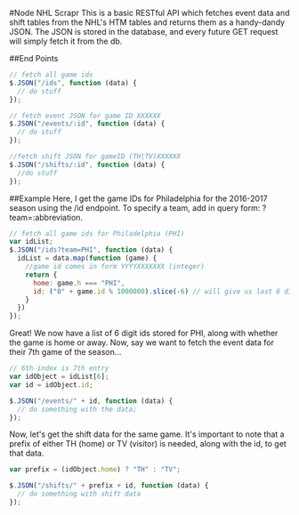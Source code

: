 #Node NHL Scrapr
This is a basic RESTful API which fetches event data and shift tables from the NHL's HTM tables and returns them as a handy-dandy JSON. The JSON is stored in the database, and every future GET request will simply fetch it from the db.

##End Points
```javascript
// fetch all game ids
$.JSON("/ids", function (data) {
  // do stuff
});

// fetch event JSON for game ID XXXXXX
$.JSON("/events/:id", function (data) {
  // do stuff
});

//fetch shift JSON for gameID (TH|TV)XXXXXX
$.JSON("/shifts/:id", function (data) {
  //do stuff
});
```

##Example
Here, I get the game IDs for Philadelphia for the 2016-2017 season using the /id endpoint. To specify a team, add in query form: ?team=:abbreviation.
```javascript
// fetch all game ids for Philadelphia (PHI)
var idList;
$.JSON("/ids?team=PHI", function (data) {
  idList = data.map(function (game) {
    //game id comes in form YYYYXXXXXXX (integer)
    return {
      home: game.h === "PHI",
      id: ("0" + game.id % 1000000).slice(-6) // will give us last 6 digits including leading 0
    }
  })
});
```

Great! We now have a list of 6 digit ids stored for PHI, along with whether the game is home or away. Now, say we want to fetch the event data for their 7th game of the season...

```javascript
// 6th index is 7th entry
var idObject = idList[6];
var id = idObject.id;

$.JSON("/events/" + id, function (data) {
  // do something with the data;
});
```

Now, let's get the shift data for the same game. It's important to note that a prefix of either TH (home) or TV (visitor) is needed, along with the id, to get that data.

```javascript
var prefix = (idObject.home) ? "TH" : "TV";

$.JSON("/shifts/" + prefix + id, function (data) {
  // do something with shift data
});
```
